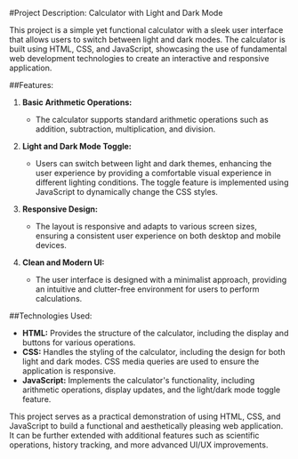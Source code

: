 #Project Description: Calculator with Light and Dark Mode

This project is a simple yet functional calculator with a sleek user interface that allows users to switch between light and dark modes. The calculator is built using HTML, CSS, and JavaScript, showcasing the use of fundamental web development technologies to create an interactive and responsive application.

##Features:

1. **Basic Arithmetic Operations:**
   - The calculator supports standard arithmetic operations such as addition, subtraction, multiplication, and division.

2. **Light and Dark Mode Toggle:**
   - Users can switch between light and dark themes, enhancing the user experience by providing a comfortable visual experience in different lighting conditions. The toggle feature is implemented using JavaScript to dynamically change the CSS styles.

3. **Responsive Design:**
   - The layout is responsive and adapts to various screen sizes, ensuring a consistent user experience on both desktop and mobile devices.

4. **Clean and Modern UI:**
   - The user interface is designed with a minimalist approach, providing an intuitive and clutter-free environment for users to perform calculations.

##Technologies Used:

- **HTML:** Provides the structure of the calculator, including the display and buttons for various operations.
- **CSS:** Handles the styling of the calculator, including the design for both light and dark modes. CSS media queries are used to ensure the application is responsive.
- **JavaScript:** Implements the calculator's functionality, including arithmetic operations, display updates, and the light/dark mode toggle feature.

This project serves as a practical demonstration of using HTML, CSS, and JavaScript to build a functional and aesthetically pleasing web application. It can be further extended with additional features such as scientific operations, history tracking, and more advanced UI/UX improvements.
